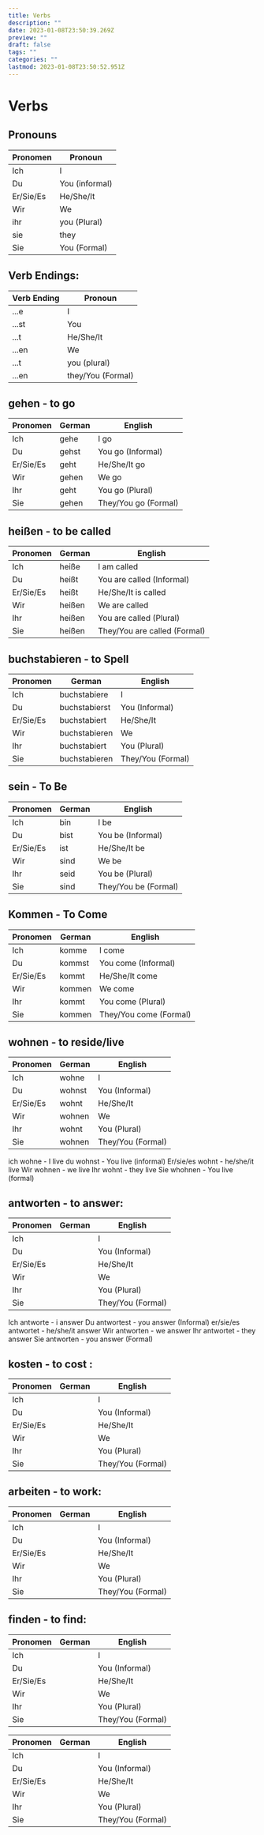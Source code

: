 ```yaml
---
title: Verbs
description: ""
date: 2023-01-08T23:50:39.269Z
preview: ""
draft: false
tags: ""
categories: ""
lastmod: 2023-01-08T23:50:52.951Z
---
```

# Verbs
## Pronouns
| Pronomen | Pronoun |
| -------- | ------- |
| Ich | I |
| Du | You (informal) |
| Er/Sie/Es | He/She/It |
| Wir | We|
| ihr | you (Plural)|
| sie | they|
| Sie | You (Formal)|

## Verb Endings:
| Verb Ending | Pronoun      |
| -------- | ------------ |
| ...e     | I            |
| ...st    | You          |
| ...t     | He/She/It    |
| ...en    | We           |
| ...t     | you (plural)         |
| ...en    | they/You (Formal)
 


## gehen - to go
| Pronomen  | German | English            |
| --------- | ------ | ------------------ |
| Ich       | gehe   | I go                 |
| Du        | gehst  | You go (Informal)    |
| Er/Sie/Es | geht   | He/She/It go         |
| Wir       | gehen  | We go                 |
| Ihr       | geht   | You go (Plural)      |
| Sie       | gehen  | They/You go (Formal) |

## heißen - to be called
| Pronomen  | German | English            |
| --------- | ------ | ------------------ |
| Ich       | heiße  | I am called                  |
| Du        | heißt  | You are called  (Informal)    |
| Er/Sie/Es | heißt  | He/She/It is called         |
| Wir       | heißen       | We are called                |
| Ihr       |       heißen | You are called (Plural)      |
| Sie       |      heißen  | They/You are called (Formal) |

## buchstabieren - to Spell
| Pronomen  | German        | English            |
| --------- | ------------- | ------------------ |
| Ich       | buchstabiere  | I                  |
| Du        | buchstabierst | You  (Informal)    |
| Er/Sie/Es | buchstabiert  | He/She/It          |
| Wir       | buchstabieren | We                 |
| Ihr       | buchstabiert  | You  (Plural)      |
| Sie       | buchstabieren              | They/You  (Formal) |

## sein - To Be
| Pronomen  | German | English            |
| --------- | ------ | ------------------ |
| Ich       |  bin  | I be                 |
| Du        |  bist | You be (Informal)    |
| Er/Sie/Es |  ist  | He/She/It be         |
| Wir       |  sind | We be                |
| Ihr       |  seid  | You be (Plural)      |
| Sie       |  sind | They/You be (Formal) |

## Kommen - To Come
| Pronomen  | German | English            |
| --------- | ------ | ------------------ |
| Ich       | komme  | I come                 |
| Du        | kommst | You come (Informal)    |
| Er/Sie/Es | kommt  | He/She/It come         |
| Wir       | kommen | We come                 |
| Ihr       | kommt  | You come (Plural)      |
| Sie       | kommen       | They/You come (Formal) |

## wohnen - to reside/live
| Pronomen  | German | English            |
| --------- | ------ | ------------------ |
| Ich       | wohne   | I                  |
| Du        | wohnst  | You  (Informal)    |
| Er/Sie/Es | wohnt   | He/She/It          |
| Wir       | wohnen  | We                 |
| Ihr       | wohnt   | You  (Plural)      |
| Sie       | wohnen  | They/You  (Formal) |
ich wohne - I live
du wohnst - You live (informal)
Er/sie/es wohnt - he/she/it live
Wir wohnen - we live
Ihr wohnt - they live
Sie whohnen - You live (formal)

## antworten - to answer:
| Pronomen  | German | English            |
| --------- | ------ | ------------------ |
| Ich       |    | I                  |
| Du        |   | You  (Informal)    |
| Er/Sie/Es |    | He/She/It          |
| Wir       |   | We                 |
| Ihr       |    | You  (Plural)      |
| Sie       |   | They/You  (Formal) |
Ich antworte - i answer
Du antwortest - you answer (Informal)
er/sie/es antwortet - he/she/it answer
Wir antworten - we answer
Ihr antwortet - they answer
Sie antworten - you answer (Formal)

## kosten - to cost :
| Pronomen  | German | English            |
| --------- | ------ | ------------------ |
| Ich       |    | I                  |
| Du        |   | You  (Informal)    |
| Er/Sie/Es |    | He/She/It          |
| Wir       |   | We                 |
| Ihr       |    | You  (Plural)      |
| Sie       |   | They/You  (Formal) |

## arbeiten - to work:
| Pronomen  | German | English            |
| --------- | ------ | ------------------ |
| Ich       |    | I                  |
| Du        |   | You  (Informal)    |
| Er/Sie/Es |    | He/She/It          |
| Wir       |   | We                 |
| Ihr       |    | You  (Plural)      |
| Sie       |   | They/You  (Formal) |

## finden - to find:
| Pronomen  | German | English            |
| --------- | ------ | ------------------ |
| Ich       |    | I                  |
| Du        |   | You  (Informal)    |
| Er/Sie/Es |    | He/She/It          |
| Wir       |   | We                 |
| Ihr       |    | You  (Plural)      |
| Sie       |   | They/You  (Formal) |



| Pronomen  | German | English            |
| --------- | ------ | ------------------ |
| Ich       |    | I                  |
| Du        |   | You  (Informal)    |
| Er/Sie/Es |    | He/She/It          |
| Wir       |   | We                 |
| Ihr       |    | You  (Plural)      |
| Sie       |   | They/You  (Formal) |